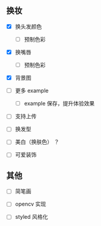 ## 换妆
- [x] 换头发颜色
    - [ ] 预制色彩
- [x] 换嘴唇
    - [ ] 预制色彩
- [x] 背景图 

- [ ] 更多 example
    - [ ] example 保存，提升体验效果

- [ ] 支持上传





- [ ] 换发型
- [ ] 美白（换肤色） ？
- [ ] 可爱装饰

## 其他

- [ ] 简笔画
- [ ] opencv 实现
- [ ] styled 风格化


